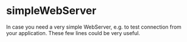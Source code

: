 # simpleWebServer
In case you need a very simple WebServer, e.g. to test connection from your application. These few lines could be very useful.
